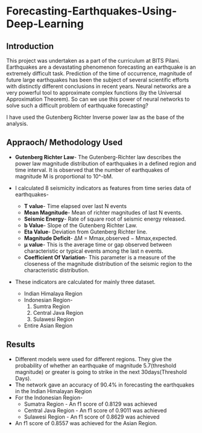 # Forecasting-Earthquakes-Using-Deep-Learning

## Introduction
This project was undertaken as a part of the curriculum at BITS Pilani. 
Earthquakes are a devastating phenomenon forecasting an earthquake is an extremely difficult task. Prediction of the time of occurrence, magnitude of future large earthquakes has been the subject of several scientific efforts with distinctly different conclusions in recent years. Neural networks are a very powerful tool to approximate complex functions (by the Universal Approximation Theorem). 
So can we use this power of neural networks to solve such a difficult problem of earthquake forecasting?

I have used the Gutenberg Richter Inverse power law as the base of the analysis.

## Appraoch/ Methodology Used
* **Gutenberg Richter Law**- The Gutenberg-Richter law describes the power law magnitude distribution of earthquakes in a defined region and time interval. It is observed that the number of earthquakes of magnitude M is proportional to 10^-bM. 


* I calculated 8 seismicity indicators as features from time series data of earthquakes-
    * **T value**- Time elapsed over last N events
    * **Mean Magnitude**- Mean of richter magnitudes of last N events.
    * **Seismic Energy**- Rate of square root of seismic energy released.
    * **b Value**- Slope of the Gutenberg Richter Law.
    * **Eta Value**- Deviation from Gutenberg Richter line.
    * **Magnitude Deficit**- ∆M = Mmax,observed − Mmax,expected.
    * **µ value**- This is the average time or gap observed between characteristic or typical events among the last n events.
    * **Coefficient Of Variation**- This parameter is a measure of the closeness of the magnitude distribution of the seismic region to the characteristic distribution.
* These indicators are calculated for mainly three dataset. 
    * Indian Himalaya Region
    * Indonesian Region-
      1. Sumtra Region
      2. Central Java Region
      3. Sulawesi Region
    * Entire Asian Region

## Results
* Different models were used for different regions. They give the probability of whether an earthquake of magnitude 5.7(threshold magnitude) or greater is going to strike in the next 30days(Threshold Days).
* The network gave an accuracy of 90.4% in forecasting the earthquakes in the Indian Himalayan Region
* For the Indonesian Region-
    * Sumatra Region - An f1 score of 0.8129 was achieved
    * Central Java Region - An f1 score of 0.9011 was achieved
    * Sulawesi Region - An f1 score of 0.8629 was achieved
* An f1 score of 0.8557 was achieved for the Asian Region.

